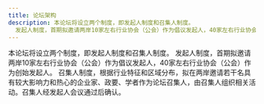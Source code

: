 ```yaml
---
title: 论坛架构
description: 本论坛将设立两个制度，即发起人制度和召集人制度。
  发起人制度，首期拟邀请两岸10家左右行业协会（公会）作为倡议发起人，40家左右行业协会（公会）作为创始发起人。
---
```

本论坛将设立两个制度，即发起人制度和召集人制度。
发起人制度，首期拟邀请两岸10家左右行业协会（公会）作为倡议发起人，40家左右行业协会（公会）作为创始发起人。
召集人制度，根据行业特征和区域分布，拟在两岸邀请若干名具有较大影响力和热心的企业家、政要、学者作为论坛召集人，由召集人组织相关活动。召集人经发起人会议通过后确认。